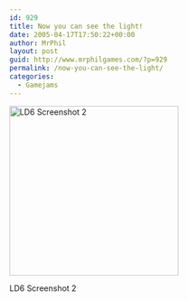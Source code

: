 ```yaml
---
id: 929
title: Now you can see the light!
date: 2005-04-17T17:50:22+00:00
author: MrPhil
layout: post
guid: http://www.mrphilgames.com/?p=929
permalink: /now-you-can-see-the-light/
categories:
  - Gamejams
---
```

<div id="attachment_930" style="width: 309px" class="wp-caption aligncenter">
  <a href="http://www.mrphilgames.com/wp-content/uploads/2010/12/shottwo.png"><img src="http://www.mrphilgames.com/wp-content/uploads/2010/12/shottwo-299x300.png" alt="LD6 Screenshot 2" title="LD6 Screenshot 2" width="299" height="300" class="size-medium wp-image-930" srcset="http://www.mrphilgames.com/wp-content/uploads/2010/12/shottwo-299x300.png 299w, http://www.mrphilgames.com/wp-content/uploads/2010/12/shottwo-150x150.png 150w, http://www.mrphilgames.com/wp-content/uploads/2010/12/shottwo.png 794w" sizes="(max-width: 299px) 100vw, 299px" /></a>
  
  <p class="wp-caption-text">
    LD6 Screenshot 2
  </p>
</div>